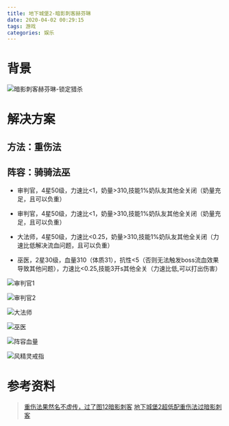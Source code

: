 ```yaml
---
title: 地下城堡2-暗影刺客赫芬琳
date: 2020-04-02 00:29:15
tags: 游戏
categories: 娱乐
---
```


# 背景
![暗影刺客赫芬琳-锁定猎杀](地下城堡2-暗影刺客赫芬琳/暗影刺客赫芬琳-锁定猎杀.png)

# 解决方案

## 方法：重伤法

## 阵容：骑骑法巫

- 审判官，4星50级，力速比<1，奶量>310,技能1%奶队友其他全关闭（奶量充足，且可以负重）

- 审判官，4星50级，力速比<1，奶量>310,技能1%奶队友其他全关闭（奶量充足，且可以负重）

- 大法师，4星50级，力速比<0.25，奶量>310,技能1%奶队友其他全关闭（力速比低解决流血问题，且可以负重）

- 巫医，2星30级，血量310（体质31），抗性<5（否则无法触发boss流血效果导致其他问题），力速比<0.25,技能3开s其他全关（力速比低,可以打出伤害）

![审判官1](地下城堡2-暗影刺客赫芬琳/审判官1.jpeg)

![审判官2](地下城堡2-暗影刺客赫芬琳/审判官2.jpeg)

![大法师](地下城堡2-暗影刺客赫芬琳/大法师.jpeg)

![巫医](地下城堡2-暗影刺客赫芬琳/巫医.jpeg)

![阵容血量](地下城堡2-暗影刺客赫芬琳/阵容血量.jpeg)

![风精灵戒指](地下城堡2-暗影刺客赫芬琳/风精灵戒指.jpeg)

# 参考资料
>  [重伤法果然名不虚传，过了图12暗影刺客](http://bbs.9game.cn/thread-28677294-1-1.html) 
> [地下城堡2超低配重伤法过暗影刺客](https://www.bilibili.com/video/av57363238/?redirectFrom=h5)